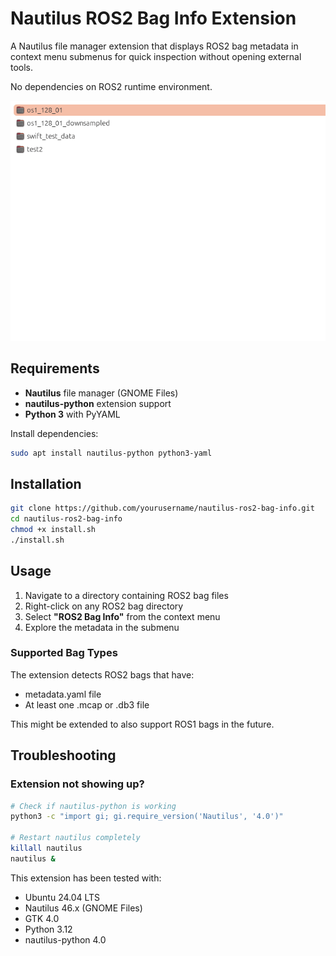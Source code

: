 # Nautilus ROS2 Bag Info Extension

A Nautilus file manager extension that displays ROS2 bag metadata in context menu submenus for quick inspection without opening external tools.

No dependencies on ROS2 runtime environment.

![Extension Demo](media/demo.gif)

## Requirements

- **Nautilus** file manager (GNOME Files)
- **nautilus-python** extension support
- **Python 3** with PyYAML
  
Install dependencies:
   ```bash
   sudo apt install nautilus-python python3-yaml
   ```

## Installation
```bash
git clone https://github.com/yourusername/nautilus-ros2-bag-info.git
cd nautilus-ros2-bag-info
chmod +x install.sh
./install.sh
```

## Usage

1. Navigate to a directory containing ROS2 bag files
2. Right-click on any ROS2 bag directory
3. Select **"ROS2 Bag Info"** from the context menu
4. Explore the metadata in the submenu

### Supported Bag Types

The extension detects ROS2 bags that have:
- metadata.yaml file
- At least one .mcap or .db3 file

This might be extended to also support ROS1 bags in the future.

## Troubleshooting

### Extension not showing up?
```bash
# Check if nautilus-python is working
python3 -c "import gi; gi.require_version('Nautilus', '4.0')"

# Restart nautilus completely
killall nautilus
nautilus &
```

This extension has been tested with:
- Ubuntu 24.04 LTS
- Nautilus 46.x (GNOME Files)
- GTK 4.0
- Python 3.12
- nautilus-python 4.0